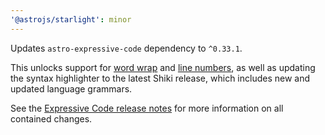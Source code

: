 ```yaml
---
'@astrojs/starlight': minor
---
```


Updates `astro-expressive-code` dependency to `^0.33.1`.

This unlocks support for [word wrap](https://expressive-code.com/key-features/word-wrap/) and [line numbers](https://expressive-code.com/plugins/line-numbers/), as well as updating the syntax highlighter to the latest Shiki release, which includes new and updated language grammars.

See the [Expressive Code release notes](https://expressive-code.com/releases/) for more information on all contained changes.

